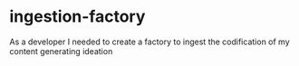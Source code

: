 # ingestion-factory
As a developer I needed to create a factory to ingest the codification of my content generating ideation
